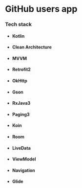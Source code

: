 # GitHub users app
### Tech stack
+ #### Kotlin
+ #### Clean Architecture
+ #### MVVM 
+ #### Retrofit2 
+ #### OkHttp 
+ #### Gson 
+ #### RxJava3
+ #### Paging3
+ #### Koin 
+ #### Room
+ #### LiveData 
+ #### ViewModel 
+ #### Navigation 
+ #### Glide 


